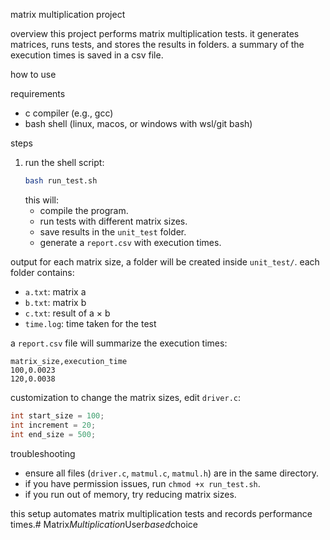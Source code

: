 matrix multiplication project

overview
this project performs matrix multiplication tests. it generates matrices, runs tests, and stores the results in folders. a summary of the execution times is saved in a csv file.

how to use

requirements
- c compiler (e.g., gcc)
- bash shell (linux, macos, or windows with wsl/git bash)

steps
1. run the shell script:
   ```bash
   bash run_test.sh
   ```
   this will:
   - compile the program.
   - run tests with different matrix sizes.
   - save results in the `unit_test` folder.
   - generate a `report.csv` with execution times.

output
for each matrix size, a folder will be created inside `unit_test/`. each folder contains:
- `a.txt`: matrix a
- `b.txt`: matrix b
- `c.txt`: result of a × b
- `time.log`: time taken for the test

a `report.csv` file will summarize the execution times:
```
matrix_size,execution_time
100,0.0023
120,0.0038
```

customization
to change the matrix sizes, edit `driver.c`:
```c
int start_size = 100;
int increment = 20;
int end_size = 500;
```

troubleshooting
- ensure all files (`driver.c`, `matmul.c`, `matmul.h`) are in the same directory.
- if you have permission issues, run `chmod +x run_test.sh`.
- if you run out of memory, try reducing matrix sizes.

this setup automates matrix multiplication tests and records performance times.#   M a t r i x _ M u l t i p l i c a t i o n _ U s e r _ b a s e d _ c h o i c e  
 